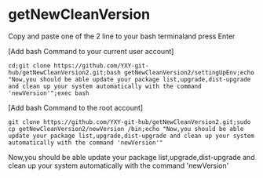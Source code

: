 # getNewCleanVersion

Copy and paste one of the 2 line to your bash terminaland press Enter

[Add bash Command to your current user account]
```
cd;git clone https://github.com/YXY-git-hub/getNewCleanVersion2.git;bash getNewCleanVersion2/settingUpEnv;echo "Now,you should be able update your package list,upgrade,dist-upgrade and clean up your system automatically with the command 'newVersion'";exec bash
```

[Add bash Command to the root account]
```
git clone https://github.com/YXY-git-hub/getNewCleanVersion2.git;sudo cp getNewCleanVersion2/newVersion /bin;echo "Now,you should be able update your package list,upgrade,dist-upgrade and clean up your system automatically with the command 'newVersion'"
```

Now,you should be able update your package list,upgrade,dist-upgrade and clean up your system automatically with the command 'newVersion'
